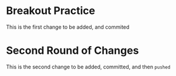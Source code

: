 # Breakout Practice

This is the first change to be added, and commited

# Second Round of Changes

This is the second change to be added, committed, and then `pushed`